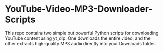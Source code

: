 # YouTube-Video-MP3-Downloader-Scripts
This repo contains two simple but powerful Python scripts for downloading YouTube content using yt_dlp. One downloads the entire video, and the other extracts high-quality MP3 audio directly into your Downloads folder.
